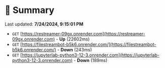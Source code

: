 # 📖 Summary
Last updated: **7/24/2024, 9:15:01 PM**

- `GET` [https://restreamer-09gx.onrender.com](https://restreamer-09gx.onrender.com) - **Up** (22602ms)
- `GET` [https://filestreambot-b5k6.onrender.com/](https://filestreambot-b5k6.onrender.com/) - **Down** (243ms)
- `GET` [https://jupyterlab-python3-12-3.onrender.com](https://jupyterlab-python3-12-3.onrender.com) - **Down** (189ms)
